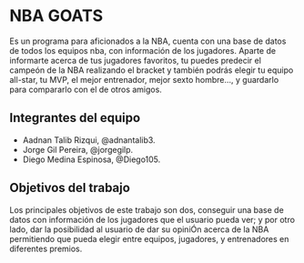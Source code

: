 # NBA GOATS

Es un programa para aficionados a la NBA, cuenta con una base de datos de todos los equipos nba, con información de los jugadores. Aparte de informarte acerca de tus jugadores favoritos, tu puedes predecir el campeón de la NBA realizando el bracket y también podrás elegir tu equipo all-star, tu MVP, el mejor entrenador, mejor sexto hombre..., y guardarlo para compararlo con el de otros amigos.

## Integrantes del equipo

* Aadnan Talib Rizqui, @adnantalib3.
* Jorge Gil Pereira, @jorgegilp.
* Diego Medina Espinosa, @Diego105.

## Objetivos del trabajo

Los principales objetivos de este trabajo son dos, conseguir una base de datos con información de los jugadores que el usuario pueda ver; y por otro lado, dar la posibilidad al usuario de dar su opiniÓn acerca de la NBA permitiendo que pueda elegir entre equipos, jugadores, y entrenadores en diferentes premios.
